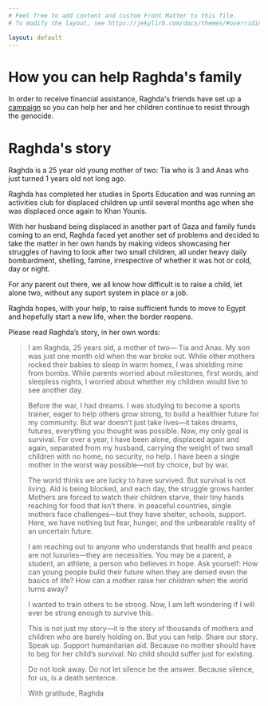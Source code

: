 ```yaml
---
# Feel free to add content and custom Front Matter to this file.
# To modify the layout, see https://jekyllrb.com/docs/themes/#overriding-theme-defaults

layout: default
---
```


# How you can help Raghda's family

In order to receive financial assistance, Raghda's friends have set up a [campaign](https://gofund.me/a47ed4bfc) so you can help her and her children continue to resist through the genocide.

# Raghda's story

Raghda is a 25 year old young mother of two: Tia who is 3 and Anas who just turned 1 years old not long ago.

Raghda has completed her studies in Sports Education and was running an activities club for displaced children up until several months ago when she was displaced once again to Khan Younis.

With her husband being displaced in another part of Gaza and family funds coming to an end, Raghda faced yet another set of problems and decided to take the matter in her own hands by making videos showcasing her struggles of having to look after two small children, all under heavy daily bombardment, shelling, famine, irrespective of whether it was hot or cold, day or night.

For any parent out there, we all know how difficult is to raise a child, let alone two, without any suport system in place or a job.

Raghda hopes, with your help, to raise sufficient funds to move to Egypt and hopefully start a new life, when the border reopens. 

Please read Raghda’s story, in her own words:

> I am Raghda, 25 years old, a mother of two— Tia and Anas. My son was just one month old when the war broke out. While other mothers rocked their babies to sleep in warm homes, I was shielding mine from bombs. While parents worried about milestones, first words, and sleepless nights, I worried about whether my children would live to see another day.
> 
> Before the war, I had dreams. I was studying to become a sports trainer, eager to help others grow strong, to build a healthier future for my community. But war doesn’t just take lives—it takes dreams, futures, everything you thought was possible. Now, my only goal is survival. For over a year, I have been alone, displaced again and again, separated from my husband, carrying the weight of two small children with no home, no security, no help. I have been a single mother in the worst way possible—not by choice, but by war.
>
> The world thinks we are lucky to have survived. But survival is not living. Aid is being blocked, and each day, the struggle grows harder. Mothers are forced to watch their children starve, their tiny hands reaching for food that isn’t there. In peaceful countries, single mothers face challenges—but they have shelter, schools, support. Here, we have nothing but fear, hunger, and the unbearable reality of an uncertain future.
>
> I am reaching out to anyone who understands that health and peace are not luxuries—they are necessities. You may be a parent, a student, an athlete, a person who believes in hope. Ask yourself: How can young people build their future when they are denied even the basics of life? How can a mother raise her children when the world turns away?
>
> I wanted to train others to be strong. Now, I am left wondering if I will ever be strong enough to survive this.
>
> This is not just my story—it is the story of thousands of mothers and children who are barely holding on. But you can help. Share our story. Speak up. Support humanitarian aid. Because no mother should have to beg for her child’s survival. No child should suffer just for existing.
>
> Do not look away. Do not let silence be the answer. Because silence, for us, is a death sentence.
>
> With gratitude,
> Raghda